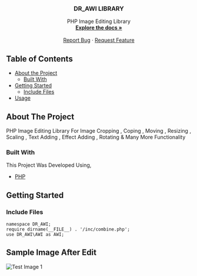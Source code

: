 
<!-- PROJECT LOGO -->
<br />
<p align="center">

  <h3 align="center">DR_AWI LIBRARY</h3>

  <p align="center">
    PHP Image Editing Library
    <br />
    <a href="https://dr-web.000webhostapp.com/dr-awi-library/"><strong>Explore the docs »</strong></a>
    <br />
    <br />
    <a href="https://github.com/dilanka-rajapakshe/DR_AWI/issues">Report Bug</a>
    ·
    <a href="https://github.com/dilanka-rajapakshe/DR_AWI/issues">Request Feature</a>
  </p>
</p>



<!-- TABLE OF CONTENTS -->
## Table of Contents

* [About the Project](#about-the-project)
  * [Built With](#built-with)
* [Getting Started](#getting-started)
  * [Include Files](#include-files)
* [Usage](#usage)



<!-- ABOUT THE PROJECT -->
## About The Project

PHP Image Editing Library For Image Cropping , Coping , Moving , Resizing , Scaling , Text Adding , Effect Adding , Rotating & Many More Functionality

### Built With
This Project Was Developed Using,
* [PHP](https://www.php.net/)



<!-- GETTING STARTED -->
## Getting Started

### Include Files

```<?php
namespace DR_AWI;
require dirname(__FILE__) . '/inc/combine.php';
use DR_AWI\AWI as AWI;
```
<!-- SAMPLES -->
## Sample Image After Edit
   
![Test Image 1](https://github.com/dilanka-rajapakshe/DR_AWI/blob/master/2.X/2.0v/tested/7-add-another-text-with-another-size.png)
